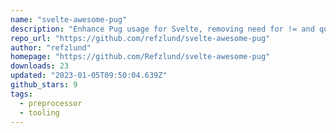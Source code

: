 ```yaml
---
name: "svelte-awesome-pug"
description: "Enhance Pug usage for Svelte, removing need for != and quotes."
repo_url: "https://github.com/refzlund/svelte-awesome-pug"
author: "refzlund"
homepage: "https://github.com/Refzlund/svelte-awesome-pug"
downloads: 23
updated: "2023-01-05T09:50:04.639Z"
github_stars: 9
tags: 
  - preprocessor
  - tooling
---
```

